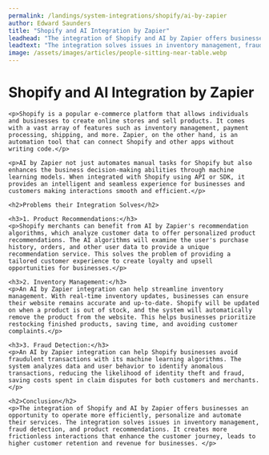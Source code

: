 ```yaml
---
permalink: /landings/system-integrations/shopify/ai-by-zapier
author: Edward Saunders
title: "Shopify and AI Integration by Zapier"
leadhead: "The integration of Shopify and AI by Zapier offers businesses an opportunity to operate more efficiently, personalize and automate their services"
leadtext: "The integration solves issues in inventory management, fraud detection, and product recommendations. It creates more frictionless interactions that enhance the customer journey, leads to higher customer retention and revenue for businesses."
image: /assets/images/articles/people-sitting-near-table.webp
---
```

<div class="arttext">	<h1>Shopify and AI Integration by Zapier</h1>

	<p>Shopify is a popular e-commerce platform that allows individuals and businesses to create online stores and sell products. It comes with a vast array of features such as inventory management, payment processing, shipping, and more. Zapier, on the other hand, is an automation tool that can connect Shopify and other apps without writing code.</p>

	<p>AI by Zapier not just automates manual tasks for Shopify but also enhances the business decision-making abilities through machine learning models. When integrated with Shopify using API or SDK, it provides an intelligent and seamless experience for businesses and customers making interactions smooth and efficient.</p>

	<h2>Problems their Integration Solves</h2>

	<h3>1. Product Recommendations:</h3>
	<p>Shopify merchants can benefit from AI by Zapier's recommendation algorithms, which analyze customer data to offer personalized product recommendations. The AI algorithms will examine the user's purchase history, orders, and other user data to provide a unique recommendation service. This solves the problem of providing a tailored customer experience to create loyalty and upsell opportunities for businesses.</p>

	<h3>2. Inventory Management:</h3>
	<p>An AI by Zapier integration can help streamline inventory management. With real-time inventory updates, businesses can ensure their website remains accurate and up-to-date. Shopify will be updated on when a product is out of stock, and the system will automatically remove the product from the website. This helps businesses prioritize restocking finished products, saving time, and avoiding customer complaints.</p>

	<h3>3. Fraud Detection:</h3>
	<p>An AI by Zapier integration can help Shopify businesses avoid fraudulent transactions with its machine learning algorithms. The system analyzes data and user behavior to identify anomalous transactions, reducing the likelihood of identity theft and fraud, saving costs spent in claim disputes for both customers and merchants.</p>

	<h2>Conclusion</h2>
	<p>The integration of Shopify and AI by Zapier offers businesses an opportunity to operate more efficiently, personalize and automate their services. The integration solves issues in inventory management, fraud detection, and product recommendations. It creates more frictionless interactions that enhance the customer journey, leads to higher customer retention and revenue for businesses. </p>

</div>
